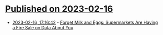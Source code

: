 # [Published on 2023-02-16](index.md)

* [2023-02-16, 17:16:42](https://news.ycombinator.com/item?id=34821689) - [Forget Milk and Eggs: Supermarkets Are Having a Fire Sale on Data About You](https://themarkup.org/privacy/2023/02/16/forget-milk-and-eggs-supermarkets-are-having-a-fire-sale-on-data-about-you)
